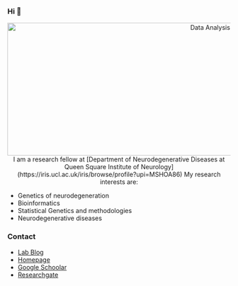 ### Hi 👋


<p align="Center">
<img src="./peakpx.jpg" alt="Data Analysis" width="900" height="300>                                                   
</p>

<p align="left">
I am a research fellow at [Department of Neurodegenerative Diseases at Queen Square Institute of Neurology](https://iris.ucl.ac.uk/iris/browse/profile?upi=MSHOA86)  
My research interests are:
</p>
                                                                
- Genetics of neurodegeneration
- Bioinformatics
- Statistical Genetics and methodologies
- Neurodegenerative diseases

### Contact

- [Lab Blog](https://hardy-lab-statistical-genetics.github.io/)
- [Homepage](https://iris.ucl.ac.uk/iris/browse/profile?upi=MSHOA86)
- [Google Schoolar](https://scholar.google.co.uk/citations?user=T2LfphYAAAAJ&hl=en)
- [Researchgate](https://www.researchgate.net/profile/Maryam-Shoai)
